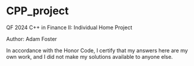 # CPP_project

QF 2024 C++ in Finance II: Individual Home Project

Author: Adam Foster

In accordance with the Honor Code, I certify that my answers here are my own work, and I
did not make my solutions available to anyone else.